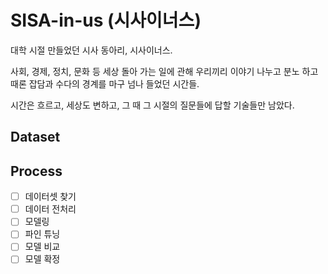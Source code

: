 # SISA-in-us (시사이너스)

대학 시절 만들었던 시사 동아리, 시사이너스.

사회, 경제, 정치, 문화 등  세상 돌아 가는 일에 관해 우리끼리 이야기 나누고 분노 하고 때론 잡담과 수다의 경계를 마구 넘나 들었던 시간들.

시간은 흐르고, 세상도 변하고, 
그 때  그  시절의 질문들에 답할 기술들만 남았다.

## Dataset

## Process
- [ ] 데이터셋 찾기
- [ ] 데이터 전처리
- [ ] 모델링
- [ ] 파인 튜닝
- [ ] 모델 비교
- [ ] 모델 확정
